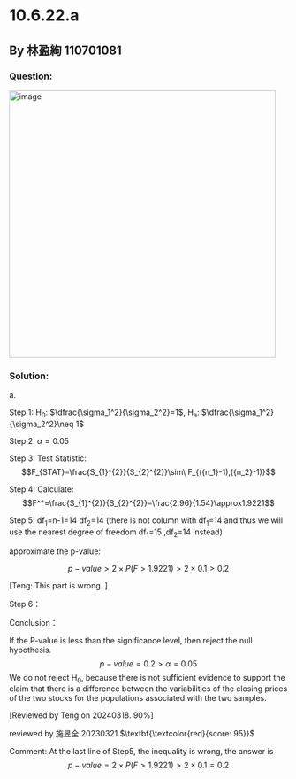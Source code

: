 # 10.6.22.a

## By 林盈絢 110701081

### Question:
<img width="482" alt="image" src="https://github.com/HWTeng-Course/202402-Statistics/assets/163434814/a5a3c58a-d7b7-45da-94b1-1feef0884178">


### Solution:
a.

Step 1:
H<sub>0</sub>: $\dfrac{\sigma_1^2}{\sigma_2^2}=1$,
H<sub>a</sub>: $\dfrac{\sigma_1^2}{\sigma_2^2}\neq 1$


Step 2:
$\alpha = 0.05$

Step 3:
Test Statistic:
$$F_{STAT}=\frac{S_{1}^{2}}{S_{2}^{2}}\sim\ F_{({n_1}-1),({n_2}-1)}$$

Step 4:
Calculate:
$$F^*=\frac{S_{1}^{2}}{S_{2}^{2}}=\frac{2.96}{1.54}\approx1.9221$$

Step 5:
df<sub>1</sub>=n-1=14 
df<sub>2</sub>=14
(there is not column with df<sub>1</sub>=14 and thus we will use the nearest degree of freedom df<sub>1</sub>=15 ,df<sub>2</sub>=14 instead) 

approximate the p-value:

$$p-value>2 \times P(F>1.9221)>2 \times 0.1>0.2$$

[Teng: This part is wrong. ]

Step 6：

Conclusion：

If the P-value is less than the significance level, then reject the null hypothesis.
$$p-value=0.2>\alpha = 0.05$$
We do not reject H<sub>0</sub>, because there is not sufficient evidence to support the claim that there is a difference between the variabilities of the closing prices of the two stocks for the populations associated with the two samples.

[Reviewed by Teng on 20240318. 90%]

reviewed by 施昱全 20230321 $\textbf{\textcolor{red}{score: 95}}$

Comment: At the last line of Step5, the inequality is wrong, the answer is $$p-value=2 \times P(F>1.9221)>2 \times 0.1=0.2$$
